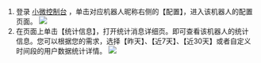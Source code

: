 
1. 登录 [小微控制台](http://console.tce.fsphere.cn/prophet) ，单击对应机器人昵称右侧的【配置】，进入该机器人的配置页面。
![](http://imgcache.tce.fsphere.cn/static/mc.qcloudimg.com/static/img/4a8ddc476b526a9aab9efaf12c27d127/image.png)
2. 在页面上单击【统计信息】，打开统计消息详细页。即可查看该机器人的统计信息。您可以根据您的需求，选择【昨天】、【近7天】、【近30天】或者自定义时间段的用户数据统计详情。
![](http://imgcache.tce.fsphere.cn/static/mc.qcloudimg.com/static/img/119e35955e8a6d3dd1f946f3a24f205f/image.png)
